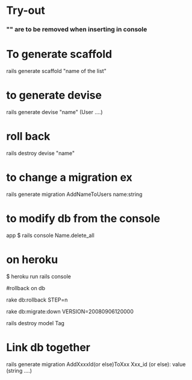 # Try-out

### "" are to be removed when inserting in console

# To generate scaffold

rails generate scaffold "name of the list"

# to generate devise

rails generate devise "name" (User ....)

# roll back

rails destroy devise "name"

# to change a migration ex

rails generate migration AddNameToUsers name:string

# to modify db from the console

app $ rails console
Name.delete_all

# on heroku

$ heroku run rails console

#rollback on db

rake db:rollback STEP=n

rake db:migrate:down VERSION=20080906120000

rails destroy model Tag

# Link db together

rails generate migration AddXxxxId(or else)ToXxx Xxx_id (or else): value (string ....)
